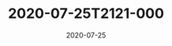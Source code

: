 ---
date: 2020-07-25
title: 2020-07-25T2121-000
hero: 2020/2020-07-25T2121-000.jpeg

# briefly describe the image…
alt: ''

# insert the closed caption text after the three-dash break…
# (include line-breaks, punctuation, and capitalization)
---
